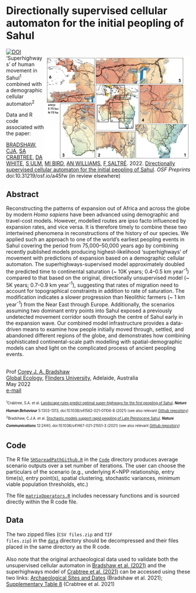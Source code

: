 # Directionally supervised cellular automaton for the initial peopling of Sahul
<img align="right" src="www/regions.jpg" alt="Sahul predictions" width="400" style="margin-top: 20px">
<a href="https://zenodo.org/badge/latestdoi/489231947"><img src="https://zenodo.org/badge/489231947.svg" alt="DOI"></a>
‘Superhighways’ of human movement in Sahul<sup>1</sup> combined with a demographic cellular automaton<sup>2</sup>

Data and R code associated with the paper:

<a href="http://scholar.google.com.au/citations?sortby=pubdate&hl=en&user=1sO0O3wAAAAJ&view_op=list_works">BRADSHAW, CJA</a>, <a href="https://stefanicrabtree.com/about-stefani/">SA CRABTREE</a>, <a href="https://santafe.edu/people/profile/devin-white">DA WHITE</a>, <a href="https://research.jcu.edu.au/portfolio/sean.ulm">S ULM</a>, <a href="https://research.jcu.edu.au/portfolio/michael.bird">MI BIRD</a>, <a href="https://www.emmconsulting.com.au/about/leadership-team/dr-alan-william-2/">AN WILLIAMS</a>, <a href="http://www.flinders.edu.au/people/frederik.saltre">F SALTRÉ</a>. 2022. <a href="http://doi.org/10.31219/osf.io/a45fw">Directionally supervised cellular automaton for the initial peopling of Sahul</a>. <em>OSF Preprints</em> doi:10.31219/osf.io/a45fw (in review elsewhere)

## Abstract
Reconstructing the patterns of expansion out of Africa and across the globe by modern <em>Homo sapiens</em> have been advanced using demographic and travel-cost models. However, modelled routes are ipso facto influenced by expansion rates, and vice versa. It is therefore timely to combine these two intertwined phenomena in reconstructions of the history of our species. We applied such an approach to one of the world’s earliest peopling events in Sahul covering the period from 75,000–50,000 years ago by combining recently published models producing highest-likelihood ‘superhighways’ of movement with predictions of expansion based on a demographic cellular automaton. The superhighways-supervised model approximately doubled the predicted time to continental saturation (~ 10K years; 0.4–0.5 km year<sup>-1</sup>) compared to that based on the original, directionally unsupervised model (~ 5K years; 0.7–0.9 km year<sup>-1</sup>), suggesting that rates of migration need to account for topographical constraints in addition to rate of saturation. The modification indicates a slower progression than Neolithic farmers (~ 1 km year<sup>-1</sup>) from the Near East through Europe. Additionally, the scenarios assuming two dominant entry points into Sahul exposed a previously undetected movement corridor south through the centre of Sahul early in the expansion wave. Our combined model infrastructure provides a data-driven means to examine how people initially moved through, settled, and abandoned different regions of the globe, and demonstrates how combining sophisticated continental-scale path modelling with spatial-demographic models can shed light on the complicated process of ancient peopling events. 

<br>
Prof <a href="http://scholar.google.com.au/citations?sortby=pubdate&hl=en&user=1sO0O3wAAAAJ&view_op=list_works">Corey J. A. Bradshaw</a> <br>
<a href="http://globalecologyflinders.com" target="_blank">Global Ecology</a>, <a href="http://flinders.edu.au" target="_blank">Flinders University</a>, Adelaide, Australia <br>
May 2022 <br>
<a href=mailto:corey.bradshaw@flinders.edu.au>e-mail</a> <br>
<br>
<sub><sup><sup>1</sup>Crabtree, S.A. et al. <a href="http://doi.org/10.1038/s41562-021-01106-8">Landscape rules predict optimal super-highways for the first peopling of Sahul</a>. <strong><em>Nature Human Behaviour</strong></em> 5:1303-1313, doi:10.1038/s41562-021-01106-8 (2021) (see also relevant <a href="https://github.com/dawhite/sfa">Github repository</a>)</sup></sub><br>
<sub><sup><sup>2</sup>Bradshaw, C.J.A. et al. <a href="http://doi.org/10.1038/s41467-021-21551-3">Stochastic models support rapid peopling of Late Pleistocene Sahul</a>. <strong><em>Nature Communications</strong></em> 12:2440, doi:10.1038/s41467-021-21551-3 (2021) (see also relevant <a href="https://github.com/cjabradshaw/SahulHumanSpread">Github repository</a>)</sup></sub>


## Code
The R file <a href="https://github.com/cjabradshaw/SuperhighwaysSpreadModel/blob/main/code/SHSpreadPathGithub.R"><code>SHSpreadPathGithub.R</code></a> in the <a href="https://github.com/cjabradshaw/SuperhighwaysSpreadModel/tree/main/code"><code>Code</code></a> directory produces average scenario outputs over a set number of iterations. The user can choose the particulars of the scenario (e.g., underlying <em>K</em>~NPP relationship, entry time(s), entry point(s), spatial clustering, stochastic variances, minimum viable population thresholds, etc.)

The file <a href="https://github.com/cjabradshaw/SuperhighwaysSpreadModel/blob/main/code/matrixOperators.r"><code>matrixOperators.R</code></a> includes necessary functions and is sourced directly within the R code file.

## Data
The two zipped files (<code>CSV files.zip</code> and <code>TIF files.zip</code>) in the <a href="https://github.com/cjabradshaw/SuperhighwaysSpreadModel/tree/main/data"><code>data</code></a> directory should be decompressed and their files placed in the same directory as the R code.
<br>
<br>
Also note that the original archaeological data used to validate both the unsupervised cellular automaton in <a href="http://doi.org/10.1038/s41467-021-21551-3">Bradshaw et al. (2021)</a> and the superhighways model of <a href="https://www.nature.com/articles/s41562-021-01106-8">Crabtree et al. (2021)</a> can be accessed using these two links: <a href="https://github.com/cjabradshaw/SahulHumanSpread/blob/master/Archaeology%20sites%20%26%20dates%20used%20for%20comparison%20layers.xlsx">Archaeological Sites and Dates</a> (Bradshaw et al. 2021); <a href="https://static-content.springer.com/esm/art%3A10.1038%2Fs41562-021-01106-8/MediaObjects/41562_2021_1106_MOESM3_ESM.xlsx">Supplementary Table 8</a> (Crabtree et al. 2021)

